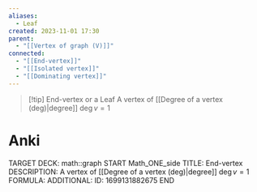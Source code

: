 ```yaml
---
aliases:
  - Leaf
created: 2023-11-01 17:30
parent:
  - "[[Vertex of graph (V)]]"
connected:
  - "[[End-vertex]]"
  - "[[Isolated vertex]]"
  - "[[Dominating vertex]]"
---
```


> [!tip] End-vertex or a Leaf
> A vertex of [[Degree of a vertex (deg)|degree]] $\deg v = 1$

# Anki
TARGET DECK: math::graph
START
Math_ONE_side
TITLE: End-vertex
DESCRIPTION: A vertex of [[Degree of a vertex (deg)|degree]] $\deg v = 1$
FORMULA: 
ADDITIONAL:
ID: 1699131882675
END













